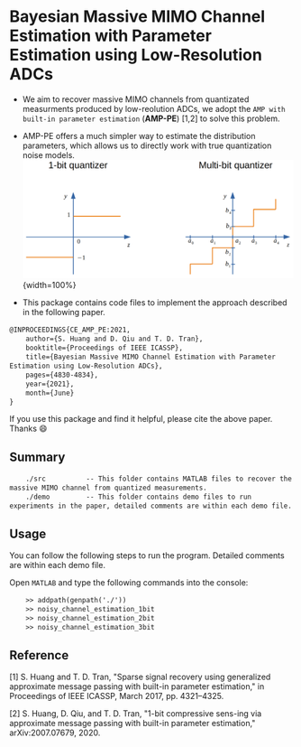 # Bayesian Massive MIMO Channel Estimation with Parameter Estimation using Low-Resolution ADCs
* We aim to recover massive MIMO channels from quantizated measurments produced by low-reolution ADCs, we adopt the `AMP with built-in parameter estimation` (**AMP-PE**) [1,2] to solve this problem.
* AMP-PE offers a much simpler way to estimate the distribution parameters, which allows us to directly work with true quantization noise models.
![quantization](quantization.png){width=100%}

* This package contains code files to implement the approach described in the following paper.
```
@INPROCEEDINGS{CE_AMP_PE:2021,
    author={S. Huang and D. Qiu and T. D. Tran},
    booktitle={Proceedings of IEEE ICASSP},
    title={Bayesian Massive MIMO Channel Estimation with Parameter Estimation using Low-Resolution ADCs},
    pages={4830-4834},
    year={2021},
    month={June}
}
```
If you use this package and find it helpful, please cite the above paper. Thanks :smile:



## Summary
```
    ./src          -- This folder contains MATLAB files to recover the massive MIMO channel from quantized measurements.
    ./demo         -- This folder contains demo files to run experiments in the paper, detailed comments are within each demo file.
```
## Usage

You can follow the following steps to run the program. Detailed comments are within each demo file.


Open `MATLAB` and type the following commands into the console:

```
    >> addpath(genpath('./'))
    >> noisy_channel_estimation_1bit
    >> noisy_channel_estimation_2bit
    >> noisy_channel_estimation_3bit
```


## Reference

[1] S. Huang and T. D. Tran, "Sparse signal recovery using generalized approximate message passing with built-in parameter estimation," in Proceedings of IEEE ICASSP, March 2017, pp. 4321–4325.

[2] S. Huang, D. Qiu, and T. D. Tran, "1-bit compressive sens-ing via approximate message passing with built-in parameter estimation," arXiv:2007.07679, 2020.
